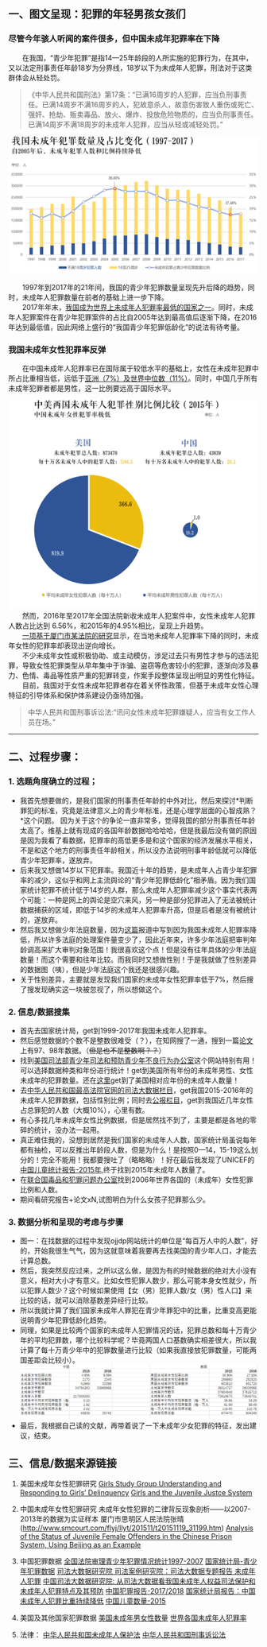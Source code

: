 
## 一、图文呈现：犯罪的年轻男孩女孩们  
### 尽管今年骇人听闻的案件很多，但中国未成年犯罪率在下降  
&emsp;&emsp;在我国，“青少年犯罪”是指14—25年龄段的人所实施的犯罪行为，在其中，又以法定刑事责任年龄18岁为分界线，18岁以下为未成年人犯罪，刑法对于这类群体会从轻处罚。  
> 《中华人民共和国刑法》第17条：“已满16周岁的人犯罪，应当负刑事责任。已满14周岁不满16周岁的人，犯故意杀人，故意伤害致人重伤或死亡、强奸、抢劫、贩卖毒品、放火、爆炸、投放危险物质的，应当负刑事责任。已满14周岁不满18周岁的未成年人犯罪，应当从轻或减轻处罚。”  
    
 ![](https://github.com/Chenyu-Li008/Homework/blob/master/week5/1.1.jpg)  
     
&emsp;&emsp;1997年到2017年的21年间，我国的青少年犯罪数量呈现先升后降的趋势，同时，未成年人犯罪数量在前者的基础上进一步下降。  
&emsp;&emsp;2017年年末，[我国成为世界上未成年人犯罪率最低的国家之一](http://www.chinanews.com/sh/2018/06-01/8527972.shtml)。同时，未成年人犯罪案件在青少年犯罪案件的占比自2005年达到最高值后逐渐下降，在2016年达到最低值，因此网络上盛行的“我国青少年犯罪低龄化”的说法有待考量。    
### 我国未成年女性犯罪率反弹  
&emsp;&emsp;在中国未成年人犯罪率已在国际属于较低水平的基础上，女性在未成年犯罪中所占比重相当低，远低于[亚洲（7%）及世界中位数（11%）](https://www.unodc.org/documents/data-and-analysis/Crime-statistics/International_Statistics_on_Crime_and_Justice.pdf)。同时，中国几乎所有未成年犯罪者都是男性，这一比例要远高于国际水平。  
  
![](https://github.com/Chenyu-Li008/Homework/blob/master/week5/2.1.jpg)  
&emsp;&emsp;然而，2016年至2017年全国法院新收未成年人犯案件中，女性未成年人犯罪人数占比达到 6.56%，和2015年的4.95%相比，呈现上升趋势。  
&emsp;&emsp;[一项基于厦门市某法院的研究](http://www.smcourt.com/flyj/llyt/201511/t20151119_31199.htm)显示，在当地未成年人犯罪率下降的同时，未成年女性的犯罪率却表现出逆向增长。  
&emsp;&emsp;不少未成年女性或积极协助、或主动模仿，涉足过去只有男性才参与的违法犯罪，导致女性犯罪类型从早年集中于诈骗、盗窃等危害较小的犯罪，逐渐向涉及暴力、色情、毒品等性质严重的犯罪转变，作案手段整体呈现出明显的男性化特征。  
&emsp;&emsp;目前，我国对于女性未成年犯罪者存在着关怀性政策，但基于未成年女性心理特征的引导体系和保护体系建设仍亟待加强。  
> 中华人民共和国刑事诉讼法:“讯问女性未成年犯罪嫌疑人，应当有女工作人员在场。”    

*************
## 二、过程步骤：
### 1. 选题角度确立的过程；
+ 我首先想要做的，是我们国家的刑事责任年龄的中外对比，然后来探讨*判断罪犯的标准，究竟是法律意义上的青少年标准，还是心理学层面的心智成熟？*这个问题。
因为关于这个的争论一直非常多，觉得我国的部分刑事责任年龄太高了。维基上就有现成的各国年龄数据哈哈哈哈，但是我最后没有做的原因是因为我看了看数据，犯罪率的高低更多是和这个国家的经济发展水平相关，不是和这个地方的刑事责任年龄相关，所以没办法说明刑事年龄低就可以降低青少年犯罪率，遂放弃。
+ 后来我又想做14岁以下犯罪率。我国近十年的趋势，是未成年人占青少年犯罪率的减少，这似乎和网上主流舆论的“青少年犯罪低龄化”相矛盾。因为我们国家统计犯罪不统计低于14岁的人群，那么未成年人犯罪率减少这个事实代表两个可能：一种是网上的舆论是空穴来风，另一种是部分犯罪进入了无法被统计数据捕获的区域，即低于14岁的未成年人犯罪率升高，但是后者是没有被统计的，遂放弃。
+ 然后我又想做少年法庭数量，因为[这篇](https://m.huanqiu.com/article/9CaKrnK4lys)报道中写到因为我国未成年人犯罪率降低，所以许多法庭的处理案件量变少了，因此近年来，许多少年法庭把审判年龄调高来扩大审判对象范围！我很喜欢这个点！但是没有往年具体的少年法庭数量！而这个需要和往年比较。而我同时又想做性别！于是我就做了性别差异的数据图（咦），但是少年法庭这个我还是很感兴趣。
+ 关于性别差异，主要就是发现我们国家的未成年女性犯罪率低于7%，然后搜了搜发现确实这一块被忽视了，所以想做这个。
### 2. 信息/数据搜集
+ 首先去国家统计局，get到1999-2017年我国未成年人犯罪率。
+ 然后感觉数据的个数不是整数很难受（？），在知网搜了一通，搜到一篇[论文](https://www.1xuezhe.exuezhe.com/Qk/art/416818?dbcode=1&flag=2)上有97、98年数据。（~~但是也不是整数啊？？~~）
+ 找到[美国司法部青少年司法和预防青少年不良行为办公室](www.ojjdp.gov)这个网站特别有用！可以选择数据种类和年份进行统计！get到美国所有年份的未成年男性、女性未成年的犯罪数量。还在[这里](https://www.ojjdp.gov/ojstatbb/ezapop/asp/profile_display.asp)get到了美国相对应年份的未成年人数量！
+ 去[中华人民共和国最高法院官网的司法大数据栏目](http://gongbao.court.gov.cn/ArticleList.html?serial_no=sftj)，get我国2015-2016年的未成年人犯罪数据，包括性别比例；同时去[公报栏目](http://gongbao.court.gov.cn/)，get到我国近几年女性占总罪犯的人数（大概10%），心里有数。
+ 有心多找几年未成年女性比例数据，但是居然找不到了，主要是都是各地的零碎的统计，没办法一起用。
+ 真正难住我的，没想到居然是我们国家的未成年人人数，国家统计局虽说每年都有抽检，可以反推出年龄段人数，但是为什么！是按照0—14，15-19这么划分的！完全不能用！我都要搜吐了（略略略）！好在最后我发现了UNICEF的[中国儿童统计报告-2015年](https://www.unicef.cn/figure-15-total-population-and-child-population-19532015),终于找到2015年未成年人数量了。
+ 在[联合国毒品和犯罪问题办公室](https://www.unodc.org/documents/data-and-analysis/Crime-statistics/International_Statistics_on_Crime_and_Justice.pdf)找到2006年世界各国的（未成年）女性犯罪比例和人数。  
+ 期间看研究报告+论文xN,试图明白为什么女孩子犯罪那么少。  
### 3. 数据分析和呈现的考虑与步骤  
+ 图一：在找数据的过程中发现ojjdp网站统计的单位是“每百万人中的人数”，好的，开始我很生气气，因为这就意味着我要再去找美国的青少年人口，才能去计算总数。
+ 然后，我突然反应过来，之所以这么做，是因为有的时候数据的绝对大小没有意义，相对大小才有意义。比如女性犯罪人数少，那么可能本身女性就少，所以犯罪人数少？这个时候如果使用【女（男）犯罪人数/女（男）性人口】来比较的话，就可以消除基数差异经行比较。
+ 所以我就计算了我们国家未成年人罪犯在青少年罪犯中的比重，比重变高更能说明青少年犯罪低龄化趋势。
+ 同理，如果是比较两个国家的未成年人犯罪情况的话，犯罪总数和每十万青少年的平均犯罪数，哪个比较科学呢？毕竟两国人口基数确实相差很大，所以我计算了每十万青少年中的犯罪数量进行比较（如果我直接放犯罪数量，可能两国差距会比较小）。
![](https://github.com/Chenyu-Li008/Homework/blob/master/week5/3.png)
+ 最后，我根据自己读的文献，再带着说了一下未成年少女犯罪的特征，发出建议，结束。
## 三、信息/数据来源链接
1. 美国未成年女性犯罪研究
[Girls Study Group Understanding and Responding to Girls’ Delinquency](https://www.ncjrs.gov/pdffiles1/ojjdp/226358.pdf)
[Girls and the Juvenile Justce System ](https://rights4girls.org/wp-content/uploads/r4g/2016/08/OJJDP-Policy-Guidance-on-Girls.pdf)
2. 中国未成年女性犯罪研究
未成年女性犯罪的二律背反现象剖析——以2007-2013年的数据为实证样本 厦门市思明区人民法院张晴(http://www.smcourt.com/flyj/llyt/201511/t20151119_31199.htm)
[Analysis of the Status of Juvenile Female Offenders in the
Chinese Prison System, Using Beijing as an Example ](https://wipsymposium.org/wip2/wp-content/uploads/2014/04/he_en.pdf)
3. 中国犯罪数据
[全国法院审理青少年犯罪情况统计1997-2007](https://www.1xuezhe.exuezhe.com/Qk/art/416818?dbcode=1&flag=2)
[国家统计局-青少年犯罪数据]( http://data.stats.gov.cn/easyquery.htm?cn=C01&zb=A0S0P&sj=2018)
[司法大数据研究院 司法案例研究院：司法大数据专题报告 未成年人犯罪](http://www.court.gov.cn/upload/file/2017/11/30/13/20/20171130132016_65864.pdf)
[中国司法大数据研究院: 从司法大数据看我国未成年人权益司法保护和未成年人犯罪特点及其预防](http://www.court.gov.cn/upload/file/2018/06/01/10/12/20180601101246_54227.pdf)
[中国犯罪报告-2017/2018](http://gongbao.court.gov.cn/ArticleList.html?serial_no=sftj)
[国家统计局报告：中国未成年人犯罪比重持续降低](https://news.sina.com.cn/o/2019-12-06/doc-iihnzahi5721371.shtml0)
[中国儿童数量-2015]( https://www.unicef.cn/figure-15-total-population-and-child-population-19532015)

4. 美国及其他国家犯罪数据
[美国未成年男女性数量](https://www.ojjdp.gov/ojstatbb/ezapop/asp)
[世界各国未成年人犯罪率](https://www.unodc.org/documents/data-and-analysis/Crime-statistics/International_Statistics_on_Crime_and_Justice.pdf)
5. 法律：
[中华人民共和国未成年人保护法](https://duxiaofa.baidu.com/detail?searchType=statute&from=aladdin_28231&originquery=%E4%B8%AD%E5%8D%8E%E4%BA%BA%E6%B0%91%E5%85%B1%E5%92%8C%E5%9B%BD%E6%9C%AA%E6%88%90%E5%B9%B4%E4%BA%BA%E4%BF%9D%E6%8A%A4%E6%B3%95&count=72&cid=0639c1c221f3c543f519b37e6c36c2f4_law)
[中华人民共和国刑事诉讼法](http://www.xinhuanet.com/politics/2018-10/27/c_1123620821_16.htm)
